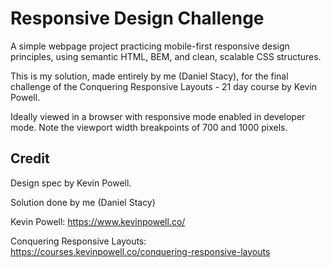 # Responsive Design Challenge

A simple webpage project practicing mobile-first responsive design principles, using semantic HTML, BEM, and clean, scalable CSS structures.

This is my solution, made entirely by me (Daniel Stacy), for the final challenge of the Conquering Responsive Layouts - 21 day course by Kevin Powell.

Ideally viewed in a browser with responsive mode enabled in developer mode. Note the viewport width breakpoints of 700 and 1000 pixels.

## Credit

Design spec by Kevin Powell.

Solution done by me (Daniel Stacy)

Kevin Powell: https://www.kevinpowell.co/

Conquering Responsive Layouts: https://courses.kevinpowell.co/conquering-responsive-layouts